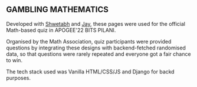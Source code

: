 ## GAMBLING MATHEMATICS

Developed with [Shwetabh](https://github.com/nIMblEt06) and [Jay](https://github.com/jay-goyal), these pages were used for the official Math-based quiz in APOGEE'22 BITS PILANI.

Organised by the Math Association, quiz participants were provided questions by integrating these designs with backend-fetched randomised data, so that questions were rarely repeated and everyone got a fair chance to win. 

The tech stack used was Vanilla HTML/CSS/JS and Django for backd purposes.